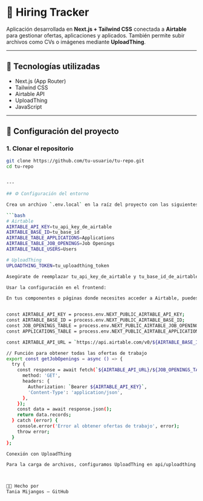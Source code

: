 # 🧩 Hiring Tracker

Aplicación desarrollada en **Next.js + Tailwind CSS** conectada a **Airtable** para gestionar ofertas, aplicaciones y aplicados. También permite subir archivos como CVs o imágenes mediante **UploadThing**.

---

## 🚀 Tecnologías utilizadas

- Next.js (App Router)
- Tailwind CSS
- Airtable API
- UploadThing
- JavaScript

---

## 🔧 Configuración del proyecto

### 1. Clonar el repositorio

````bash
git clone https://github.com/tu-usuario/tu-repo.git
cd tu-repo


---

## ⚙️ Configuración del entorno

Crea un archivo `.env.local` en la raíz del proyecto con las siguientes variables:

```bash
# Airtable
AIRTABLE_API_KEY=tu_api_key_de_airtable
AIRTABLE_BASE_ID=tu_base_id
AIRTABLE_TABLE_APPLICATIONS=Applications
AIRTABLE_TABLE_JOB_OPENINGS=Job Openings
AIRTABLE_TABLE_USERS=Users

# UploadThing
UPLOADTHING_TOKEN=tu_uploadthing_token

Asegúrate de reemplazar tu_api_key_de_airtable y tu_base_id_de_airtable con los valores correspondientes de tu cuenta de Airtable.

Usar la configuración en el frontend:

En tus componentes o páginas donde necesites acceder a Airtable, puedes importar las funciones getJobOpenings y getApplications desde utils/airtable/ para obtener los datos de las ofertas de trabajo y las aplicaciones relacionadas.


const AIRTABLE_API_KEY = process.env.NEXT_PUBLIC_AIRTABLE_API_KEY;
const AIRTABLE_BASE_ID = process.env.NEXT_PUBLIC_AIRTABLE_BASE_ID;
const JOB_OPENINGS_TABLE = process.env.NEXT_PUBLIC_AIRTABLE_JOB_OPENINGS_TABLE;
const APPLICATIONS_TABLE = process.env.NEXT_PUBLIC_AIRTABLE_APPLICATIONS_TABLE;

const AIRTABLE_API_URL = `https://api.airtable.com/v0/${AIRTABLE_BASE_ID}`;

// Función para obtener todas las ofertas de trabajo
export const getJobOpenings = async () => {
  try {
    const response = await fetch(`${AIRTABLE_API_URL}/${JOB_OPENINGS_TABLE}`, {
      method: 'GET',
      headers: {
        Authorization: `Bearer ${AIRTABLE_API_KEY}`,
        'Content-Type': 'application/json',
      },
    });
    const data = await response.json();
    return data.records;
  } catch (error) {
    console.error('Error al obtener ofertas de trabajo', error);
    throw error;
  }
};

Conexión con UploadThing

Para la carga de archivos, configuramos UploadThing en api/uploadthing



🧑‍💻 Hecho por
Tania Mijangos — GitHub
````
